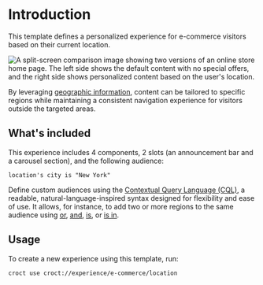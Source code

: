 # Introduction

This template defines a personalized experience for e-commerce visitors based on their current location.

![A split-screen comparison image showing two versions of an online store home page. The left side shows the default content with no special offers, and the right side shows personalized content based on the user's location.](./intro-illustration.png)

By leveraging [geographic information](https://docs.croct.com/reference/cql/data-types/location), content can be
tailored to specific regions while maintaining a consistent navigation experience for visitors outside the targeted
areas.

## What's included

This experience includes 4 components, 2 slots (an announcement bar and a carousel section), and the following audience:

```cql
location's city is "New York"
```

Define custom audiences using the [Contextual Query Language (CQL)](https://docs.croct.com/reference/cql/introduction),
a readable, natural-language-inspired syntax designed for flexibility and ease of use. It allows, for instance, to add
two or more regions to the same audience
using [or](https://docs.croct.com/reference/cql/expressions/operations/logical/or), [and](https://docs.croct.com/reference/cql/expressions/operations/logical/and), [is](https://docs.croct.com/reference/cql/expressions/tests/comparison/equal),
or [is in](https://docs.croct.com/reference/cql/expressions/tests/collection/in).

## Usage

To create a new experience using this template, run:

```croct-cmd
croct use croct://experience/e-commerce/location
```
